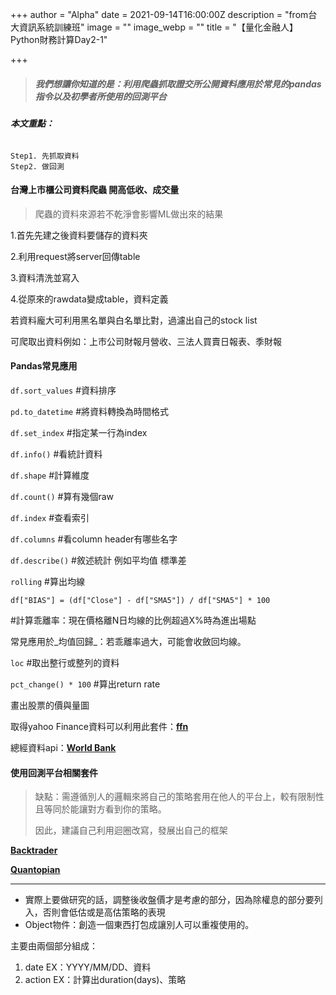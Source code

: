 +++
author = "Alpha"
date = 2021-09-14T16:00:00Z
description = "from台大資訊系統訓練班"
image = ""
image_webp = ""
title = "【量化金融人】Python財務計算Day2-1"

+++
> ##### **我們想讓你知道的是：利用爬蟲抓取證交所公開資料應用於常見的pandas指令以及初學者所使用的回測平台**

###### **本文重點：**

    Step1. 先抓取資料
    Step2. 做回測

#### 台灣上市櫃公司資料爬蟲 開高低收、成交量

> 爬蟲的資料來源若不乾淨會影響ML做出來的結果

1\.首先先建之後資料要儲存的資料夾

2\.利用request將server回傳table

3\.資料清洗並寫入

4\.從原來的rawdata變成table，資料定義

若資料龐大可利用黑名單與白名單比對，過濾出自己的stock list

可爬取出資料例如：上市公司財報月營收、三法人買賣日報表、季財報

#### Pandas常見應用

`df.sort_values`  #資料排序

`pd.to_datetime`  #將資料轉換為時間格式

`df.set_index`  #指定某一行為index

`df.info()`  #看統計資料

`df.shape`  #計算維度

`df.count()`  #算有幾個raw

`df.index`  #查看索引

`df.columns`  #看column header有哪些名字

`df.describe()`  #敘述統計 例如平均值 標準差

`rolling`  #算出均線

`df["BIAS"] = (df["Close"] - df["SMA5"]) / df["SMA5"] * 100`

\#計算乖離率：現在價格離N日均線的比例超過X%時為進出場點

常見應用於_均值回歸_：若乖離率過大，可能會收斂回均線。

`loc` #取出整行或整列的資料

`pct_change() * 100`  #算出return rate

畫出股票的價與量圖

取得yahoo Finance資料可以利用此套件：[**ffn**](https://pmorissette.github.io/ffn/ "ffn")

總經資料api：[**World Bank**](https://data.worldbank.org/indicator/NY.GDP.PCAP.KD.ZG "World Bank")

#### 使用回測平台相關套件

> 缺點：需遵循別人的邏輯來將自己的策略套用在他人的平台上，較有限制性且等同於能讓對方看到你的策略。
>
> 因此，建議自己利用迴圈改寫，發展出自己的框架

[**Backtrader**](https://www.backtrader.com/ "Backtrader")

[**Quantopian**](https://github.com/quantopian)

***

* 實際上要做研究的話，調整後收盤價才是考慮的部分，因為除權息的部分要列入，否則會低估或是高估策略的表現
* Object物件：創造一個東西打包成讓別人可以重複使用的。

主要由兩個部分組成：

1. date  EX：YYYY/MM/DD、資料
2. action EX：計算出duration(days)、策略